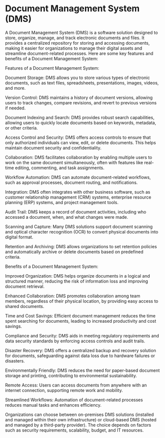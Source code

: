 # Document Management System (DMS)

A Document Management System (DMS) is a software solution designed to store, organize, manage, and track electronic documents and files. It provides a centralized repository for storing and accessing documents, making it easier for organizations to manage their digital assets and streamline document-related processes. Here are some key features and benefits of a Document Management System:

Features of a Document Management System:

Document Storage: DMS allows you to store various types of electronic documents, such as text files, spreadsheets, presentations, images, videos, and more.

Version Control: DMS maintains a history of document versions, allowing users to track changes, compare revisions, and revert to previous versions if needed.

Document Indexing and Search: DMS provides robust search capabilities, allowing users to quickly locate documents based on keywords, metadata, or other criteria.

Access Control and Security: DMS offers access controls to ensure that only authorized individuals can view, edit, or delete documents. This helps maintain document security and confidentiality.

Collaboration: DMS facilitates collaboration by enabling multiple users to work on the same document simultaneously, often with features like real-time editing, commenting, and task assignments.

Workflow Automation: DMS can automate document-related workflows, such as approval processes, document routing, and notifications.

Integration: DMS often integrates with other business software, such as customer relationship management (CRM) systems, enterprise resource planning (ERP) systems, and project management tools.

Audit Trail: DMS keeps a record of document activities, including who accessed a document, when, and what changes were made.

Scanning and Capture: Many DMS solutions support document scanning and optical character recognition (OCR) to convert physical documents into digital format.

Retention and Archiving: DMS allows organizations to set retention policies and automatically archive or delete documents based on predefined criteria.

Benefits of a Document Management System:

Improved Organization: DMS helps organize documents in a logical and structured manner, reducing the risk of information loss and improving document retrieval.

Enhanced Collaboration: DMS promotes collaboration among team members, regardless of their physical location, by providing easy access to shared documents.

Time and Cost Savings: Efficient document management reduces the time spent searching for documents, leading to increased productivity and cost savings.

Compliance and Security: DMS aids in meeting regulatory requirements and data security standards by enforcing access controls and audit trails.

Disaster Recovery: DMS offers a centralized backup and recovery solution for documents, safeguarding against data loss due to hardware failures or disasters.

Environmentally Friendly: DMS reduces the need for paper-based document storage and printing, contributing to environmental sustainability.

Remote Access: Users can access documents from anywhere with an internet connection, supporting remote work and mobility.

Streamlined Workflows: Automation of document-related processes reduces manual tasks and enhances efficiency.

Organizations can choose between on-premises DMS solutions (installed and managed within their own infrastructure) or cloud-based DMS (hosted and managed by a third-party provider). The choice depends on factors such as security requirements, scalability, budget, and IT resources.
